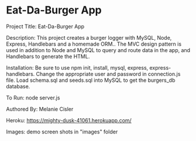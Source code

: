 # Eat-Da-Burger App

Project Title: Eat-Da-Burger App

Description: This project creates a burger logger with MySQL, Node, Express, Handlebars and a homemade ORM.. The MVC design pattern is used in addition to Node and MySQL to query and route data in the app, and Handlebars to generate the HTML.

Installation: Be sure to use npm init, install, mysql, express, express-handlebars. Change the appropriate user and password in connection.js file. Load schema.sql and seeds.sql into MySQL to get the burgers_db database. 

To Run: node server.js 

Authored By: Melanie Cisler

Heroku: https://mighty-dusk-41061.herokuapp.com/ 

Images: demo screen shots in "images" folder
